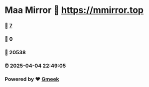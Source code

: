 # Maa Mirror :link: https://mmirror.top 
### :page_facing_up: [7](https://mmirror.top/tag.html) 
### :speech_balloon: 0 
### :hibiscus: 20538 
### :alarm_clock: 2025-04-04 22:49:05 
### Powered by :heart: [Gmeek](https://github.com/Meekdai/Gmeek)
